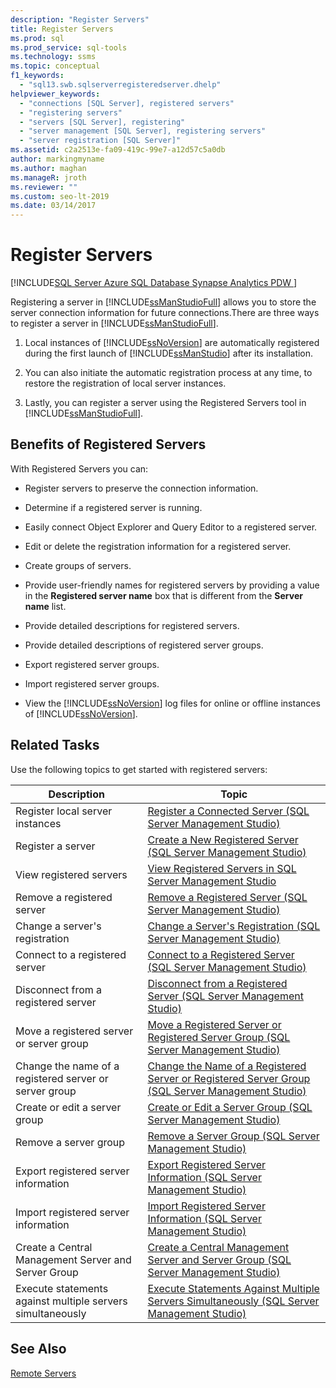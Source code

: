 ```yaml
---
description: "Register Servers"
title: Register Servers
ms.prod: sql
ms.prod_service: sql-tools
ms.technology: ssms
ms.topic: conceptual
f1_keywords: 
  - "sql13.swb.sqlserverregisteredserver.dhelp"
helpviewer_keywords: 
  - "connections [SQL Server], registered servers"
  - "registering servers"
  - "servers [SQL Server], registering"
  - "server management [SQL Server], registering servers"
  - "server registration [SQL Server]"
ms.assetid: c2a2513e-fa09-419c-99e7-a12d57c5a0db
author: markingmyname
ms.author: maghan
ms.manageR: jroth
ms.reviewer: ""
ms.custom: seo-lt-2019
ms.date: 03/14/2017
---
```


# Register Servers

[!INCLUDE[SQL Server Azure SQL Database Synapse Analytics PDW ](../../includes/applies-to-version/sql-asdb-asdbmi-asa-pdw.md)]

Registering a server in [!INCLUDE[ssManStudioFull](../../includes/ssmanstudiofull-md.md)] allows you to store the server connection information for future connections.There are three ways to register a server in [!INCLUDE[ssManStudioFull](../../includes/ssmanstudiofull-md.md)].  
  
1.  Local instances of [!INCLUDE[ssNoVersion](../../includes/ssnoversion-md.md)] are automatically registered during the first launch of [!INCLUDE[ssManStudio](../../includes/ssmanstudio-md.md)] after its installation.  
  
2.  You can also initiate the automatic registration process at any time, to restore the registration of local server instances.  
  
3.  Lastly, you can register a server using the Registered Servers tool in [!INCLUDE[ssManStudioFull](../../includes/ssmanstudiofull-md.md)].  
  
## Benefits of Registered Servers  
 With Registered Servers you can:  
  
-   Register servers to preserve the connection information.  
  
-   Determine if a registered server is running.  
  
-   Easily connect Object Explorer and Query Editor to a registered server.  
  
-   Edit or delete the registration information for a registered server.  
  
-   Create groups of servers.  
  
-   Provide user-friendly names for registered servers by providing a value in the **Registered server name** box that is different from the **Server name** list.  
  
-   Provide detailed descriptions for registered servers.  
  
-   Provide detailed descriptions of registered server groups.  
  
-   Export registered server groups.  
  
-   Import registered server groups.  
  
-   View the [!INCLUDE[ssNoVersion](../../includes/ssnoversion-md.md)] log files for online or offline instances of [!INCLUDE[ssNoVersion](../../includes/ssnoversion-md.md)].  
  
## Related Tasks  
 Use the following topics to get started with registered servers:  
  
|**Description**|**Topic**|  
|---------------------|---------------|  
|Register local server instances|[Register a Connected Server &#40;SQL Server Management Studio&#41;](./register-a-connected-server-sql-server-management-studio.md)|  
|Register a server|[Create a New Registered Server &#40;SQL Server Management Studio&#41;](./create-a-new-registered-server-sql-server-management-studio.md)|  
|View registered servers|[View Registered Servers in SQL Server Management Studio](./view-registered-servers-in-sql-server-management-studio.md)|  
|Remove a registered server|[Remove a Registered Server &#40;SQL Server Management Studio&#41;](./remove-a-registered-server-sql-server-management-studio.md)|  
|Change a server's registration|[Change a Server's Registration &#40;SQL Server Management Studio&#41;](./change-a-server-s-registration-sql-server-management-studio.md)|  
|Connect to a registered server|[Connect to a Registered Server &#40;SQL Server Management Studio&#41;](./connect-to-a-registered-server-sql-server-management-studio.md)|  
|Disconnect from a registered server|[Disconnect from a Registered Server &#40;SQL Server Management Studio&#41;](./disconnect-from-a-registered-server-sql-server-management-studio.md)|  
|Move a registered server or server group|[Move a Registered Server or Registered Server Group &#40;SQL Server Management Studio&#41;](./move-a-registered-server-or-registered-server-group.md)|  
|Change the name of a registered server or server group|[Change the Name of a Registered Server or Registered Server Group &#40;SQL Server Management Studio&#41;](./change-the-name-of-registered-server-or-registered-server-group.md)|  
|Create or edit a server group|[Create or Edit a Server Group &#40;SQL Server Management Studio&#41;](./create-or-edit-a-server-group-sql-server-management-studio.md)|  
|Remove a server group|[Remove a Server Group &#40;SQL Server Management Studio&#41;](./remove-a-server-group-sql-server-management-studio.md)|  
|Export registered server information|[Export Registered Server Information &#40;SQL Server Management Studio&#41;](./export-registered-server-information-sql-server-management-studio.md)|  
|Import registered server information|[Import Registered Server Information &#40;SQL Server Management Studio&#41;](./import-registered-server-information-sql-server-management-studio.md)|  
|Create a Central Management Server and Server Group|[Create a Central Management Server and Server Group &#40;SQL Server Management Studio&#41;](./create-a-central-management-server-and-server-group.md)|  
|Execute statements against multiple servers simultaneously|[Execute Statements Against Multiple Servers Simultaneously &#40;SQL Server Management Studio&#41;](./execute-statements-against-multiple-servers-simultaneously.md)|  
  
## See Also  
 [Remote Servers](../../database-engine/configure-windows/remote-servers.md)  
  
